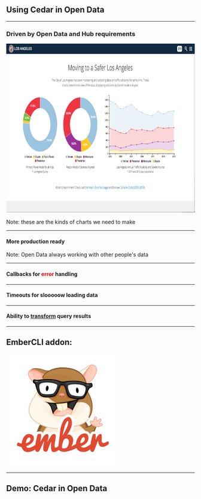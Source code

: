 <!-- .slide: data-background="img/bg-3.png" -->
## Using Cedar in Open Data

---

<!-- .slide: data-background="img/bg-5.png" -->
### Driven by Open Data and Hub requirements
<a href="http://visionzero.geohub.lacity.org/"><img src="img/los-angeles-vision-zero-screenshot.png" height="450" width="800" /></a>

Note:
these are the kinds of charts we need to make

---

<!-- .slide: data-background="img/ready-640px-011217-N-9769S-207_Ready_for_Working_Party.jpg" -->
#### More production ready

Note:
Open Data always working with other people's data

---

<!-- .slide: data-background="img/Rock_Climbing_in_Mirabad_-_Nishapur.JPG" -->
#### Callbacks for <span style="color: red">error</span> handling

---

<!-- .slide: data-background="img/Costa-Rica-sloth-7s1.jpg" -->
#### Timeouts for slooooow loading data

---

<!-- .slide: data-background="img/butterfly-1536-12492745612Ryn.jpg" -->
#### Ability to [transform](http://esri.github.io/cedar/examples/transform.html)  query results

---

<!-- .slide: data-background="#cf483b" -->
## EmberCLI addon: <a href="https://github.com/ArcGIS/ember-cli-cedar" style="color: #fff">ember-cli-cedar</a>
<!-- .element: style="color: #f2d1cb" -->

<img src="img/emberjs-logo.png" class="transparent" height="300" width="300" />

---

<!-- .slide: data-background="img/bg-4.png" -->
## Demo: Cedar in Open Data
